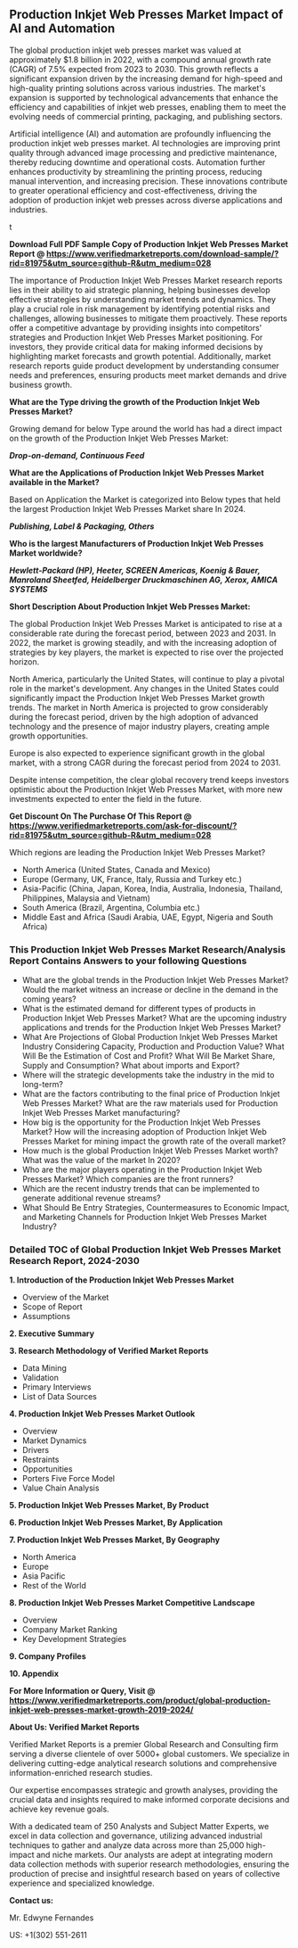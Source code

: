<h2>Production Inkjet Web Presses Market Impact of AI and Automation</h2><p>The global production inkjet web presses market was valued at approximately $1.8 billion in 2022, with a compound annual growth rate (CAGR) of 7.5% expected from 2023 to 2030. This growth reflects a significant expansion driven by the increasing demand for high-speed and high-quality printing solutions across various industries. The market's expansion is supported by technological advancements that enhance the efficiency and capabilities of inkjet web presses, enabling them to meet the evolving needs of commercial printing, packaging, and publishing sectors.</p><p>Artificial intelligence (AI) and automation are profoundly influencing the production inkjet web presses market. AI technologies are improving print quality through advanced image processing and predictive maintenance, thereby reducing downtime and operational costs. Automation further enhances productivity by streamlining the printing process, reducing manual intervention, and increasing precision. These innovations contribute to greater operational efficiency and cost-effectiveness, driving the adoption of production inkjet web presses across diverse applications and industries.</p>t</p><p id="" class=""><strong>Download Full PDF Sample Copy of Production Inkjet Web Presses Market Report @ <a href="https://www.verifiedmarketreports.com/download-sample/?rid=81975&utm_source=github-R&utm_medium=028" target="_blank">https://www.verifiedmarketreports.com/download-sample/?rid=81975&utm_source=github-R&utm_medium=028</a></strong></p><p>The importance of&nbsp;Production Inkjet Web Presses Market research reports lies in their ability to aid strategic planning, helping businesses develop effective strategies by understanding market trends and dynamics. They play a crucial role in risk management by identifying potential risks and challenges, allowing businesses to mitigate them proactively. These reports offer a competitive advantage by providing insights into competitors' strategies and Production Inkjet Web Presses Market positioning. For investors, they provide critical data for making informed decisions by highlighting market forecasts and growth potential. Additionally, market research reports guide product development by understanding consumer needs and preferences, ensuring products meet market demands and drive business growth.</p><p><strong>What are the&nbsp;Type driving the growth of the Production Inkjet Web Presses Market?</strong></p><p id="" class="">Growing demand for below Type around the world has had a direct impact on the growth of the Production Inkjet Web Presses Market:</p><em><strong>Drop-on-demand, Continuous Feed</strong></em></p><strong>What are the&nbsp;Applications&nbsp;of Production Inkjet Web Presses Market available in the Market?</strong></p><p id="" class="">Based on Application the Market is categorized into Below types that held the largest Production Inkjet Web Presses Market share In 2024.</p><em><strong>Publishing, Label & Packaging, Others</strong></em></p><strong>Who is the largest Manufacturers of Production Inkjet Web Presses Market worldwide?</strong></p><p><em><strong>Hewlett-Packard (HP), Heeter, SCREEN Americas, Koenig & Bauer, Manroland Sheetfed, Heidelberger Druckmaschinen AG, Xerox, AMICA SYSTEMS</strong></em></p><p id="" class=""><strong>Short Description About Production Inkjet Web Presses Market:</strong></p><p>The global Production Inkjet Web Presses Market is anticipated to rise at a considerable rate during the forecast period, between 2023 and 2031. In 2022, the market is growing steadily, and with the increasing adoption of strategies by key players, the market is expected to rise over the projected horizon.</p><p>North America, particularly the United States, will continue to play a pivotal role in the market's development. Any changes in the United States could significantly impact the Production Inkjet Web Presses Market growth trends. The market in North America is projected to grow considerably during the forecast period, driven by the high adoption of advanced technology and the presence of major industry players, creating ample growth opportunities.</p><p>Europe is also expected to experience significant growth in the global market, with a strong CAGR during the forecast period from 2024 to 2031.</p><p>Despite intense competition, the clear global recovery trend keeps investors optimistic about the Production Inkjet Web Presses Market, with more new investments expected to enter the field in the future.</p><p id="" class=""><strong>Get Discount On The Purchase Of This Report @ <a href="https://www.verifiedmarketreports.com/ask-for-discount/?rid=81975&utm_source=github-R&utm_medium=028" target="_blank">https://www.verifiedmarketreports.com/ask-for-discount/?rid=81975&utm_source=github-R&utm_medium=028</a></strong></p>Which regions are leading the Production Inkjet Web Presses Market?</p><ul><li>North America (United States, Canada and Mexico)</li><li>Europe (Germany, UK, France, Italy, Russia and Turkey etc.)</li><li>Asia-Pacific (China, Japan, Korea, India, Australia, Indonesia, Thailand, Philippines, Malaysia and Vietnam)</li><li>South America (Brazil, Argentina, Columbia etc.)</li><li>Middle East and Africa (Saudi Arabia, UAE, Egypt, Nigeria and South Africa)</li></ul><h3 id="" class="">This Production Inkjet Web Presses Market Research/Analysis Report Contains Answers to your following Questions</h3><ul><li>What are the global trends in the Production Inkjet Web Presses Market? Would the market witness an increase or decline in the demand in the coming years?</li><li>What is the estimated demand for different types of products in Production Inkjet Web Presses Market? What are the upcoming industry applications and trends for the Production Inkjet Web Presses Market?</li><li>What Are Projections of Global Production Inkjet Web Presses Market Industry Considering Capacity, Production and Production Value? What Will Be the Estimation of Cost and Profit? What Will Be Market Share, Supply and Consumption? What about imports and Export?</li><li>Where will the strategic developments take the industry in the mid to long-term?</li><li>What are the factors contributing to the final price of Production Inkjet Web Presses Market? What are the raw materials used for Production Inkjet Web Presses Market manufacturing?</li><li>How big is the opportunity for the Production Inkjet Web Presses Market? How will the increasing adoption of Production Inkjet Web Presses Market for mining impact the growth rate of the overall market?</li><li>How much is the global Production Inkjet Web Presses Market worth? What was the value of the market In 2020?</li><li>Who are the major players operating in the Production Inkjet Web Presses Market? Which companies are the front runners?</li><li>Which are the recent industry trends that can be implemented to generate additional revenue streams?</li><li>What Should Be Entry Strategies, Countermeasures to Economic Impact, and Marketing Channels for Production Inkjet Web Presses Market Industry?</li></ul><h3 id="" class="">Detailed TOC of Global Production Inkjet Web Presses Market Research Report, 2024-2030</h3><p id="" class=""><strong>1. Introduction of the Production Inkjet Web Presses Market</strong></p><ul><li>Overview of the Market</li><li>Scope of Report</li><li>Assumptions</li></ul><p id="" class=""><strong>2. Executive Summary</strong></p><p id="" class=""><strong>3. Research Methodology of Verified Market Reports</strong></p><ul><li>Data Mining</li><li>Validation</li><li>Primary Interviews</li><li>List of Data Sources</li></ul><p id="" class=""><strong>4. Production Inkjet Web Presses Market Outlook</strong></p><ul><li>Overview</li><li>Market Dynamics</li><li>Drivers</li><li>Restraints</li><li>Opportunities</li><li>Porters Five Force Model</li><li>Value Chain Analysis</li></ul><p id="" class=""><strong>5. Production Inkjet Web Presses Market, By Product</strong></p><p id="" class=""><strong>6. Production Inkjet Web Presses Market, By Application</strong></p><p id="" class=""><strong>7. Production Inkjet Web Presses Market, By Geography</strong></p><ul><li>North America</li><li>Europe</li><li>Asia Pacific</li><li>Rest of the World</li></ul><p id="" class=""><strong>8. Production Inkjet Web Presses Market Competitive Landscape</strong></p><ul><li>Overview</li><li>Company Market Ranking</li><li>Key Development Strategies</li></ul><p id="" class=""><strong>9. Company Profiles</strong></p><p id="" class=""><strong>10. Appendix</strong></p><p id="" class=""><strong>For More Information or Query, Visit @ <a href="https://www.verifiedmarketreports.com/product/global-production-inkjet-web-presses-market-growth-2019-2024/" target="_blank">https://www.verifiedmarketreports.com/product/global-production-inkjet-web-presses-market-growth-2019-2024/</a></strong></p><p id="" class=""><strong>About Us: Verified Market Reports</strong></p><p id="" class="">Verified Market Reports is a premier Global Research and Consulting firm serving a diverse clientele of over 5000+ global customers. We specialize in delivering cutting-edge analytical research solutions and comprehensive information-enriched research studies.</p><p id="" class="">Our expertise encompasses strategic and growth analyses, providing the crucial data and insights required to make informed corporate decisions and achieve key revenue goals.</p><p id="" class="">With a dedicated team of 250 Analysts and Subject Matter Experts, we excel in data collection and governance, utilizing advanced industrial techniques to gather and analyze data across more than 25,000 high-impact and niche markets. Our analysts are adept at integrating modern data collection methods with superior research methodologies, ensuring the production of precise and insightful research based on years of collective experience and specialized knowledge.</p><p id="" class=""><strong>Contact us:</strong></p><p id="" class="">Mr. Edwyne Fernandes</p><p id="" class="">US: +1(302) 551-2611</p>